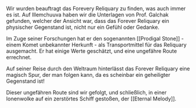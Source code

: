 
Wir wurden beauftragt das Forevery Reliquary zu finden, was auch immer es ist.
Auf Illemchuuva haben wir die Unterlagen von Prof. Galchak gefunden, welcher der Ansicht war, dass das Forever Reliquary ein physischer Gegenstand ist, nicht nur ein Gefühl oder Gedanke.

Im Zuge seiner Forschungen hat er den sogenannten [[Prodigal Stone]] - einem Komet unbekannter Herkunft - als Transportmittel für das Reliquary ausgemacht.
Er hat einige Werte geschätzt, und eine ungefähre Route errechnet.

Auf seiner Reise durch den Weltraum hinterlässt das Forever Reliquary eine magisch Spur, der man folgen kann, da es scheinbar ein geheiligter Gegenstand ist!

Dieser ungefähren Route sind wir gefolgt, und schließlich, in einer Ionenwolke auf ein zerstörtes Schiff gestoßen, der [[Eternal Melody]].
